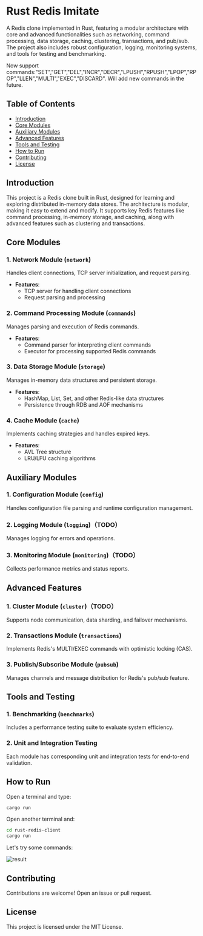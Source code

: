 # Rust Redis Imitate

A Redis clone implemented in Rust, featuring a modular architecture with core and advanced functionalities such as networking, command processing, data storage, caching, clustering, transactions, and pub/sub. The project also includes robust configuration, logging, monitoring systems, and tools for testing and benchmarking.

Now support commands:"SET","GET","DEL","INCR","DECR","LPUSH","RPUSH","LPOP","RPOP","LLEN","MULTI","EXEC","DISCARD". Will add new commands in the future.

## Table of Contents

- [Introduction](#introduction)
- [Core Modules](#core-modules)
- [Auxiliary Modules](#auxiliary-modules)
- [Advanced Features](#advanced-features)
- [Tools and Testing](#tools-and-testing)
- [How to Run](#how-to-run)
- [Contributing](#contributing)
- [License](#license)

## Introduction

This project is a Redis clone built in Rust, designed for learning and exploring distributed in-memory data stores. The architecture is modular, making it easy to extend and modify. It supports key Redis features like command processing, in-memory storage, and caching, along with advanced features such as clustering and transactions.

## Core Modules

### 1. Network Module (`network`)
Handles client connections, TCP server initialization, and request parsing.
- **Features**:
  - TCP server for handling client connections
  - Request parsing and processing

### 2. Command Processing Module (`commands`)
Manages parsing and execution of Redis commands.
- **Features**:
  - Command parser for interpreting client commands
  - Executor for processing supported Redis commands

### 3. Data Storage Module (`storage`)
Manages in-memory data structures and persistent storage.
- **Features**:
  - HashMap, List, Set, and other Redis-like data structures
  - Persistence through RDB and AOF mechanisms

### 4. Cache Module (`cache`)
Implements caching strategies and handles expired keys.
- **Features**:
  - AVL Tree structure
  - LRU/LFU caching algorithms

## Auxiliary Modules

### 1. Configuration Module (`config`)
Handles configuration file parsing and runtime configuration management.

### 2. Logging Module (`logging`)（TODO）
Manages logging for errors and operations.

### 3. Monitoring Module (`monitoring`)（TODO）
Collects performance metrics and status reports.

## Advanced Features

### 1. Cluster Module (`cluster`)（TODO）
Supports node communication, data sharding, and failover mechanisms.

### 2. Transactions Module (`transactions`)
Implements Redis's MULTI/EXEC commands with optimistic locking (CAS).

### 3. Publish/Subscribe Module (`pubsub`)
Manages channels and message distribution for Redis's pub/sub feature.

## Tools and Testing

### 1. Benchmarking (`benchmarks`)
Includes a performance testing suite to evaluate system efficiency.

### 2. Unit and Integration Testing
Each module has corresponding unit and integration tests for end-to-end validation.

## How to Run

Open a terminal and type:

```bash
cargo run
```

Open another terminal and:

```bash
cd rust-redis-client
cargo run
```

Let's try some commands:

![result](asset/output.png)


## Contributing

Contributions are welcome! Open an issue or pull request.

## License

This project is licensed under the MIT License.